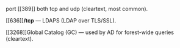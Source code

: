 port [[389]] both tcp and udp (cleartext, most common).

[[636]]**/tcp** — LDAPS (LDAP over TLS/SSL).

[[3268]]Global Catalog (GC) — used by AD for forest-wide queries (cleartext).

